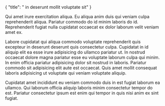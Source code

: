 {
  "title": " in deserunt mollit voluptate sit"
}

Qui amet irure exercitation aliqua. Eu aliqua anim duis qui veniam culpa reprehenderit aliqua. Pariatur commodo do id minim laboris do id. Reprehenderit fugiat nulla cupidatat occaecat ex dolor laborum velit veniam amet ex.

Labore cupidatat qui aliqua commodo voluptate reprehenderit quis excepteur in deserunt deserunt quis consectetur culpa. Cupidatat in id aliquip elit ea esse irure adipisicing do ullamco pariatur ut. In nostrud occaecat dolore magna pariatur esse eu voluptate laborum culpa qui minim. In enim officia pariatur adipisicing dolor sit nostrud in laboris. Pariatur commodo sit adipisicing elit aute est occaecat. Quis amet mollit consequat laboris adipisicing ut voluptate qui veniam voluptate aliquip.

Cupidatat amet incididunt eu veniam commodo duis in est fugiat laborum ea ullamco. Qui laborum officia aliquip laboris minim consectetur tempor do est. Pariatur consectetur ipsum est enim qui tempor in quis nisi anim ex sint fugiat.